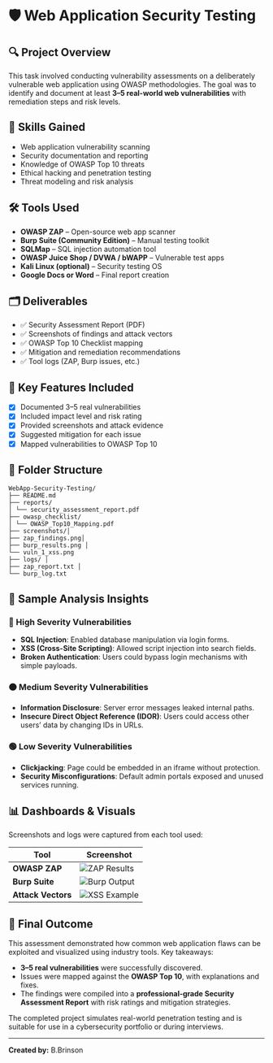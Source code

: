 # 🛡️ Web Application Security Testing

## 🔍 Project Overview
This task involved conducting vulnerability assessments on a deliberately vulnerable web application using OWASP methodologies. The goal was to identify and document at least **3–5 real-world web vulnerabilities** with remediation steps and risk levels.

## 🧠 Skills Gained
- Web application vulnerability scanning  
- Security documentation and reporting  
- Knowledge of OWASP Top 10 threats  
- Ethical hacking and penetration testing  
- Threat modeling and risk analysis  

## 🛠️ Tools Used
- **OWASP ZAP** – Open-source web app scanner  
- **Burp Suite (Community Edition)** – Manual testing toolkit  
- **SQLMap** – SQL injection automation tool  
- **OWASP Juice Shop / DVWA / bWAPP** – Vulnerable test apps  
- **Kali Linux (optional)** – Security testing OS  
- **Google Docs or Word** – Final report creation  

## 🗂️ Deliverables
- ✅ Security Assessment Report (PDF)  
- ✅ Screenshots of findings and attack vectors  
- ✅ OWASP Top 10 Checklist mapping  
- ✅ Mitigation and remediation recommendations  
- ✅ Tool logs (ZAP, Burp issues, etc.)

## 📌 Key Features Included
- [x] Documented 3–5 real vulnerabilities  
- [x] Included impact level and risk rating  
- [x] Provided screenshots and attack evidence  
- [x] Suggested mitigation for each issue  
- [x] Mapped vulnerabilities to OWASP Top 10  

## 📁 Folder Structure
```
WebApp-Security-Testing/
├── README.md
├── reports/
│ └── security_assessment_report.pdf
├── owasp_checklist/
│ └── OWASP_Top10_Mapping.pdf
├── screenshots/│
├── zap_findings.png│
├── burp_results.png │
└── vuln_1_xss.png
├── logs/ │
├── zap_report.txt │
└── burp_log.txt
```
## 🔎 Sample Analysis Insights

### 🔴 High Severity Vulnerabilities
- **SQL Injection**: Enabled database manipulation via login forms.
- **XSS (Cross-Site Scripting)**: Allowed script injection into search fields.
- **Broken Authentication**: Users could bypass login mechanisms with simple payloads.

### 🟠 Medium Severity Vulnerabilities
- **Information Disclosure**: Server error messages leaked internal paths.
- **Insecure Direct Object Reference (IDOR)**: Users could access other users’ data by changing IDs in URLs.

### 🟢 Low Severity Vulnerabilities
- **Clickjacking**: Page could be embedded in an iframe without protection.
- **Security Misconfigurations**: Default admin portals exposed and unused services running.

## 📊 Dashboards & Visuals

Screenshots and logs were captured from each tool used:

| Tool | Screenshot |
|------|------------|
| **OWASP ZAP** | ![ZAP Results](screenshots/zap_findings.png) |
| **Burp Suite** | ![Burp Output](screenshots/burp_results.png) |
| **Attack Vectors** | ![XSS Example](screenshots/vuln_1_xss.png) |

## 🧾 Final Outcome

This assessment demonstrated how common web application flaws can be exploited and visualized using industry tools. Key takeaways:

- **3–5 real vulnerabilities** were successfully discovered.
- Issues were mapped against the **OWASP Top 10**, with explanations and fixes.
- The findings were compiled into a **professional-grade Security Assessment Report** with risk ratings and mitigation strategies.

The completed project simulates real-world penetration testing and is suitable for use in a cybersecurity portfolio or during interviews.

---

**Created by:** B.Brinson
